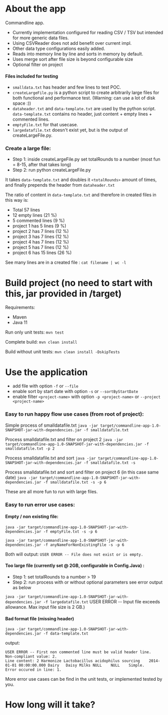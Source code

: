 # About the app

Commandline app.
* Currently implementation configured for reading CSV / TSV but intended for more generic data files.
* Using CSVReader does not add benefit over current impl.
* Other data type configurations easily added. 
* Reads into memory line by line and sorts in memory by default.
* Uses merge sort after file size is beyond configurable size
* Optional filter on project

#### Files included for testing
* ```smalldata.txt``` has header and few lines to test POC.
* ```createLargeFile.py``` is a python script to create arbitrarily large files for both functional and performance test. (Warning: can use a lot of disk space :))
* ```dataheader.txt``` and ```data-template.txt``` are used by the python script. ```data-template.txt``` contains no header, just content + empty lines + commented lines.
* ```emptyFile.txt``` for that usecase.
* ```largedatafile.txt``` doesn't exist yet, but is the output of createLargeFile.py.

### Create a large file:
* Step 1: inside createLargeFile.py set totalRounds to a number (most fun = 8-15, after that takes long)
* Step 2: run python createLargeFile.py

It takes ```data-template.txt``` and doubles it ```<totalRounds>``` amount of times, and finally prepends the header from ```dataheader.txt```

The ratio of content in ```data-template.txt``` and therefore in created files in this way is:
* Total 57 lines
* 12 empty lines (21 %)
* 5 commented lines (9 %)
* project 1 has 5 lines (9 %)
* project 2 has 7 lines (12 %)
* project 3 has 7 lines (12 %)
* project 4 has 7 lines (12 %)
* project 5 has 7 lines (12 %)
* project 6 has 15 lines (26 %)

See many lines are in a created file : ```cat filename | wc -l```

# Build project (no need to start with this, jar provided in /target)

Requirements:
* Maven
* Java 11

Run only unit tests: ```mvn test```

Complete build: ```mvn clean install```

Build without unit tests: ```mvn clean install -DskipTests```

# Use the application

* add file with option ```-f``` or ```--file```
* enable sort by start date with option ```-s``` or ```--sortByStartDate```
* enable filter ```<project-name>``` with option ```-p <project-name>``` or ```--project <project-name>```


### Easy to run happy flow use cases (from root of project):

Simple process of smalldatafile.txt
```java -jar target/commandline-app-1.0-SNAPSHOT-jar-with-dependencies.jar -f smalldatafile.txt```

Process smalldatafile.txt and filter on project 2
```java -jar target/commandline-app-1.0-SNAPSHOT-jar-with-dependencies.jar -f smalldatafile.txt -p 2```

Process smalldatafile.txt and sort
```java -jar target/commandline-app-1.0-SNAPSHOT-jar-with-dependencies.jar -f smalldatafile.txt -s```

Process smalldatafile.txt and sort and filter on project 6 (in this case same date)
```java -jar target/commandline-app-1.0-SNAPSHOT-jar-with-dependencies.jar -f smalldatafile.txt -s -p 6```

These are all more fun to run with large files.


### Easy to run error use cases:

#### Empty / non existing file:

```java -jar target/commandline-app-1.0-SNAPSHOT-jar-with-dependencies.jar -f emptyFile.txt -s -p 6```

```java -jar target/commandline-app-1.0-SNAPSHOT-jar-with-dependencies.jar -f anyNameForNonExistingFile -s -p 6```

Both will output: ```USER ERROR -- File does not exist or is empty.```

#### Too large file (currently set @ 2GB, configurable in Config.Java) :
* Step 1: set totalRounds to a number > 19
* Step 2: run process with or without optional parameters see error output as below

```java -jar target/commandline-app-1.0-SNAPSHOT-jar-with-dependencies.jar -f largedatafile.txt```
USER ERROR -- Input file exceeds allowance. Max input file size is 2 GB.)

#### Bad format file (missing header)

```java -jar target/commandline-app-1.0-SNAPSHOT-jar-with-dependencies.jar -f data-template.txt```

output:

```
USER ERROR -- First non commented line must be valid header line.
Non-compliant value: 2.
Line content: 2	Harmonize Lactobacillus acidophilus sourcing	2014-01-01 00:00:00.000	Dairy	Daisy Milks	NULL	NULL	Simple.
Error occured in line: 1.
```
More error use cases can be find in the unit tests, or implemented tested by you.

# How long will it take?